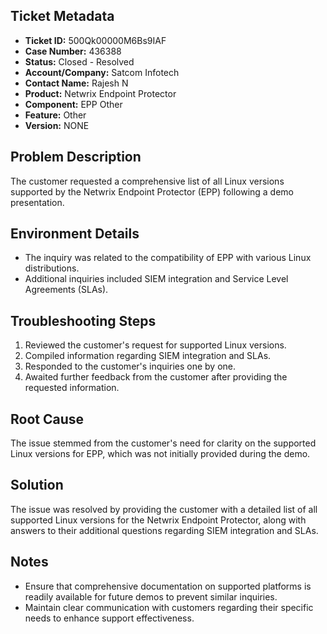## Ticket Metadata
- **Ticket ID:** 500Qk00000M6Bs9IAF
- **Case Number:** 436388
- **Status:** Closed - Resolved
- **Account/Company:** Satcom Infotech
- **Contact Name:** Rajesh N
- **Product:** Netwrix Endpoint Protector
- **Component:** EPP Other
- **Feature:** Other
- **Version:** NONE

## Problem Description
The customer requested a comprehensive list of all Linux versions supported by the Netwrix Endpoint Protector (EPP) following a demo presentation.

## Environment Details
- The inquiry was related to the compatibility of EPP with various Linux distributions.
- Additional inquiries included SIEM integration and Service Level Agreements (SLAs).

## Troubleshooting Steps
1. Reviewed the customer's request for supported Linux versions.
2. Compiled information regarding SIEM integration and SLAs.
3. Responded to the customer's inquiries one by one.
4. Awaited further feedback from the customer after providing the requested information.

## Root Cause
The issue stemmed from the customer's need for clarity on the supported Linux versions for EPP, which was not initially provided during the demo.

## Solution
The issue was resolved by providing the customer with a detailed list of all supported Linux versions for the Netwrix Endpoint Protector, along with answers to their additional questions regarding SIEM integration and SLAs.

## Notes
- Ensure that comprehensive documentation on supported platforms is readily available for future demos to prevent similar inquiries.
- Maintain clear communication with customers regarding their specific needs to enhance support effectiveness.